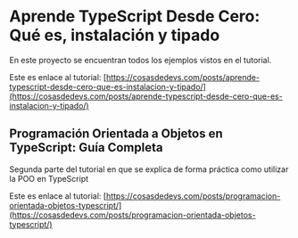 # Aprende TypeScript Desde Cero: Qué es, instalación y tipado

En este proyecto se encuentran todos los ejemplos vistos en el tutorial.

Este es enlace al tutorial: [https://cosasdedevs.com/posts/aprende-typescript-desde-cero-que-es-instalacion-y-tipado/](https://cosasdedevs.com/posts/aprende-typescript-desde-cero-que-es-instalacion-y-tipado/)

## Programación Orientada a Objetos en TypeScript: Guía Completa

Segunda parte del tutorial en que se explica de forma práctica como utilizar la POO en TypeScript

Este es enlace al tutorial: [https://cosasdedevs.com/posts/programacion-orientada-objetos-typescript/](https://cosasdedevs.com/posts/programacion-orientada-objetos-typescript/)